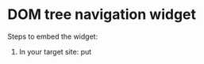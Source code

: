 # DOM tree navigation widget

Steps to embed the widget:

1. In your target site: put **<script>** tag in **html** with the code from parentScript.js (dom-widget/parentScript.js in the current repository)
2. In your target site: put next element as a **first child** of the **body** element:
   
    <iframe
          id="frame"
          src="https://dom-widget.onrender.com/"
          style="border-radius: 5px; transition: height .5s ease-in-out; border: none; z-index: 3; box-shadow: rgba(99, 99, 99, 0.2) 0px 2px 8px 0px; background-color: #2d3c5e; height: 80vh; width: 30vw; position: fixed; display: inline-block; right: 0;"
          width="100%"
          frameborder="0" 
          scrolling="no" 
        ></iframe>
    
4. Launch the target site in a browser of your choice
5. Enjoy navigating DOM tree!
